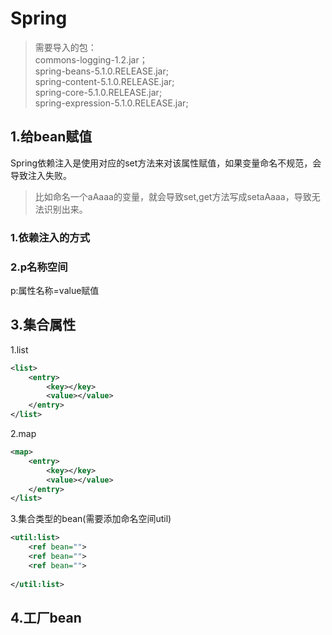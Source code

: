 # Spring 
>需要导入的包：  
>commons-logging-1.2.jar；  
>spring-beans-5.1.0.RELEASE.jar;  
>spring-content-5.1.0.RELEASE.jar;  
>spring-core-5.1.0.RELEASE.jar;  
>spring-expression-5.1.0.RELEASE.jar;  

## 1.给bean赋值  
Spring依赖注入是使用对应的set方法来对该属性赋值，如果变量命名不规范，会导致注入失败。
>比如命名一个aAaaa的变量，就会导致set,get方法写成setaAaaa，导致无法识别出来。

### 1.依赖注入的方式
### 2.p名称空间 
p:属性名称=value赋值
## 3.集合属性
1.list  
```xml
<list>
    <entry>
        <key></key>
        <value></value>
    </entry>
</list>
```  
2.map  
```xml
<map>
    <entry>
        <key></key>
        <value></value>
    </entry>
</list>
```  
3.集合类型的bean(需要添加命名空间util)  
```xml
<util:list>
    <ref bean="">
    <ref bean="">
    <ref bean="">
    
</util:list>
```
## 4.工厂bean

